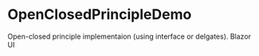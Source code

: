 # OpenClosedPrincipleDemo
 Open-closed principle implementaion (using interface or delgates). Blazor UI

